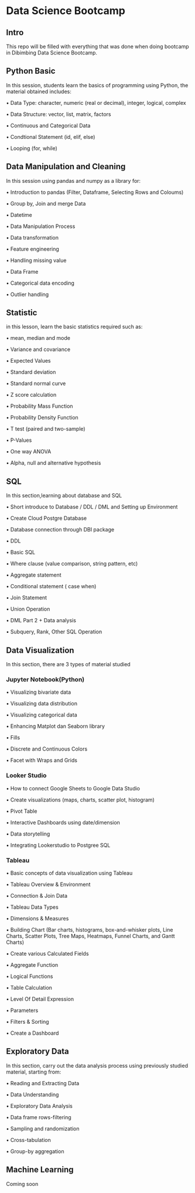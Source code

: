 #  Data Science Bootcamp

##  Intro
This repo will be filled with everything that was done when doing bootcamp in Dibimbing Data Science Bootcamp.

##  Python Basic
In this session, students learn the basics of programming using Python, the material obtained includes:

•   Data Type: character, numeric (real or decimal), integer, logical, complex

•  Data Structure: vector, list, matrix, factors

•  Continuous and Categorical Data

•  Condtional Statement (id, elif, else)

•  Looping (for, while)
##  Data Manipulation and Cleaning
In this session using pandas and numpy as a library for:

•  Introduction to pandas (Filter, Dataframe, Selecting Rows and Coloums)

•  Group by, Join and merge Data

•  Datetime

•  Data Manipulation Process

•  Data transformation

•  Feature engineering

•  Handling missing value

•  Data Frame

•  Categorical data encoding

•  Outlier handling
##  Statistic
in this lesson, learn the basic statistics required such as:

•  mean, median and mode

•  Variance and covariance

•  Expected Values

•  Standard deviation

•  Standard normal curve

•  Z score calculation

•  Probability Mass Function

•  Probability Density Function

•  T test (paired and two-sample)

•  P-Values

•  One way ANOVA

•  Alpha, null and alternative hypothesis
##  SQL
In this section,learning about database and SQL

•  Short introduce to Database / DDL / DML and Setting up Environment

•  Create Cloud Postgre Database

•  Database connection through DBI package

•  DDL

•  Basic SQL

•  Where clause (value comparison, string pattern, etc)

•  Aggregate statement

•  Conditional statement ( case when)

•  Join Statement

•  Union Operation

•  DML Part 2 + Data analysis

•  Subquery, Rank, Other SQL Operation
##  Data Visualization
In this section, there are 3 types of material studied
### Jupyter Notebook(Python)
•  Visualizing bivariate data

•  Visualizing data distribution

•  Visualizing categorical data

•  Enhancing Matplot dan Seaborn library

•  Fills

•  Discrete and Continuous Colors

•  Facet with Wraps and Grids
### Looker Studio
•  How to connect Google Sheets to Google Data Studio

•  Create visualizations (maps, charts, scatter plot, histogram)

•  Pivot Table

•  Interactive Dashboards using date/dimension

•  Data storytelling

•  Integrating Lookerstudio to Postgree SQL
### Tableau
•  Basic concepts of data visualization using Tableau

•  Tableau Overview & Environment

•  Connection & Join Data

•  Tableau Data Types

•  Dimensions & Measures

•  Building Chart (Bar charts, histograms, box-and-whisker plots, Line Charts, Scatter Plots, Tree Maps, Heatmaps, Funnel Charts, and Gantt Charts)

•  Create various Calculated Fields

•  Aggregate Function

•  Logical Functions

•  Table Calculation

•  Level Of Detail Expression

•  Parameters

•  Filters & Sorting

•  Create a Dashboard
##  Exploratory Data
In this section, carry out the data analysis process using previously studied material, starting from:

•  Reading and Extracting Data

•  Data Understanding

•  Exploratory Data Analysis

•  Data frame rows-filtering

•  Sampling and randomization

•  Cross-tabulation

•  Group-by aggregation

## Machine Learning
Coming soon
